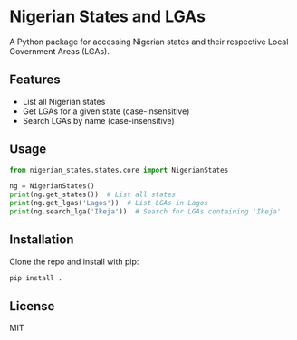 # Nigerian States and LGAs

A Python package for accessing Nigerian states and their respective Local Government Areas (LGAs).

## Features
- List all Nigerian states
- Get LGAs for a given state (case-insensitive)
- Search LGAs by name (case-insensitive)

## Usage
```python
from nigerian_states.states.core import NigerianStates

ng = NigerianStates()
print(ng.get_states())  # List all states
print(ng.get_lgas('Lagos'))  # List LGAs in Lagos
print(ng.search_lga('Ikeja'))  # Search for LGAs containing 'Ikeja'
```

## Installation
Clone the repo and install with pip:
```bash
pip install .
```

## License
MIT
